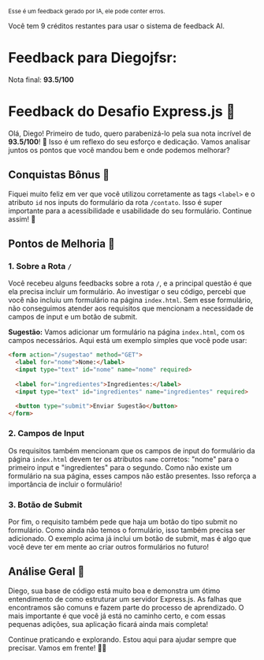 <sup>Esse é um feedback gerado por IA, ele pode conter erros.</sup>

Você tem 9 créditos restantes para usar o sistema de feedback AI.

# Feedback para Diegojfsr:

Nota final: **93.5/100**

# Feedback do Desafio Express.js 🚀

Olá, Diego! Primeiro de tudo, quero parabenizá-lo pela sua nota incrível de **93.5/100**! 🎉 Isso é um reflexo do seu esforço e dedicação. Vamos analisar juntos os pontos que você mandou bem e onde podemos melhorar?

## Conquistas Bônus 🎉
Fiquei muito feliz em ver que você utilizou corretamente as tags `<label>` e o atributo `id` nos inputs do formulário da rota `/contato`. Isso é super importante para a acessibilidade e usabilidade do seu formulário. Continue assim! 👏

## Pontos de Melhoria 🚧

### 1. Sobre a Rota `/`
Você recebeu alguns feedbacks sobre a rota `/`, e a principal questão é que ela precisa incluir um formulário. Ao investigar o seu código, percebi que você não incluiu um formulário na página `index.html`. Sem esse formulário, não conseguimos atender aos requisitos que mencionam a necessidade de campos de input e um botão de submit. 

**Sugestão:** Vamos adicionar um formulário na página `index.html`, com os campos necessários. Aqui está um exemplo simples que você pode usar:

```html
<form action="/sugestao" method="GET">
  <label for="nome">Nome:</label>
  <input type="text" id="nome" name="nome" required>
  
  <label for="ingredientes">Ingredientes:</label>
  <input type="text" id="ingredientes" name="ingredientes" required>

  <button type="submit">Enviar Sugestão</button>
</form>
```

### 2. Campos de Input
Os requisitos também mencionam que os campos de input do formulário da página `index.html` devem ter os atributos `name` corretos: "nome" para o primeiro input e "ingredientes" para o segundo. Como não existe um formulário na sua página, esses campos não estão presentes. Isso reforça a importância de incluir o formulário!

### 3. Botão de Submit
Por fim, o requisito também pede que haja um botão do tipo submit no formulário. Como ainda não temos o formulário, isso também precisa ser adicionado. O exemplo acima já inclui um botão de submit, mas é algo que você deve ter em mente ao criar outros formulários no futuro!

## Análise Geral 🌟
Diego, sua base de código está muito boa e demonstra um ótimo entendimento de como estruturar um servidor Express.js. As falhas que encontramos são comuns e fazem parte do processo de aprendizado. O mais importante é que você já está no caminho certo, e com essas pequenas adições, sua aplicação ficará ainda mais completa! 

Continue praticando e explorando. Estou aqui para ajudar sempre que precisar. Vamos em frente! 💪✨